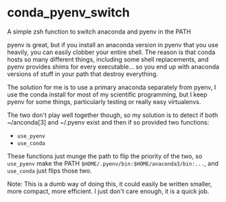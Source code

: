 # conda_pyenv_switch
A simple zsh function to switch anaconda and pyenv in the PATH

pyenv is great, but if you install an anaconda version in pyenv that you use
heavily, you can easily clobber your entire shell. The reason is that conda
hosts so many different things, including some shell replacements, and pyenv
provides shims for every executable... so you end up with anaconda versions of
stuff in your path that destroy everything.

The solution for me is to use a primary anaconda separately from pyenv, I use
the conda install for most of my scientific programming, but I keep pyenv for
some things, particularly testing or really easy virtualenvs.

The two don't play well together though, so my solution is to detect if both
~/anconda[3] and ~/.pyenv exist and then if so provided two functions:

- `use_pyenv`
- `use_conda`

These functions just munge the path to flip the priority of the two, so
`use_pyenv` make the PATH `$HOME/.pyenv/bin:$HOME/anaconda3/bin:...`, and
`use_conda` just flips those two.

Note: This is a dumb way of doing this, it could easily be written smaller, more
compact, more efficient. I just don't care enough, it is a quick job.
